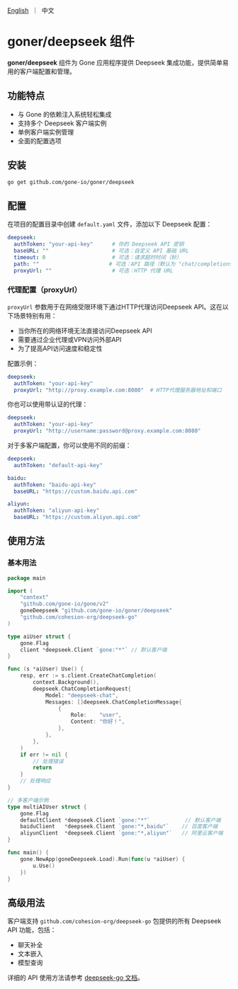 <p>
    <a href="README.md">English</a>&nbsp ｜&nbsp 中文
</p>

# goner/deepseek 组件

**goner/deepseek** 组件为 Gone 应用程序提供 Deepseek 集成功能，提供简单易用的客户端配置和管理。

## 功能特点

- 与 Gone 的依赖注入系统轻松集成
- 支持多个 Deepseek 客户端实例
- 单例客户端实例管理
- 全面的配置选项

## 安装

```bash
go get github.com/gone-io/goner/deepseek
```

## 配置

在项目的配置目录中创建 `default.yaml` 文件，添加以下 Deepseek 配置：

```yaml
deepseek:
  authToken: "your-api-key"      # 你的 Deepseek API 密钥
  baseURL: ""                    # 可选：自定义 API 基础 URL
  timeout: 0                     # 可选：请求超时时间（秒）
  path: ""                      # 可选：API 路径（默认为 "chat/completions"）
  proxyUrl: ""                   # 可选：HTTP 代理 URL
```

### 代理配置（proxyUrl）

`proxyUrl` 参数用于在网络受限环境下通过HTTP代理访问Deepseek API。这在以下场景特别有用：

- 当你所在的网络环境无法直接访问Deepseek API
- 需要通过企业代理或VPN访问外部API
- 为了提高API访问速度和稳定性

配置示例：

```yaml
deepseek:
  authToken: "your-api-key"
  proxyUrl: "http://proxy.example.com:8080"  # HTTP代理服务器地址和端口
```

你也可以使用带认证的代理：

```yaml
deepseek:
  authToken: "your-api-key"
  proxyUrl: "http://username:password@proxy.example.com:8080"
```

对于多客户端配置，你可以使用不同的前缀：

```yaml
deepseek:
  authToken: "default-api-key"

baidu:
  authToken: "baidu-api-key"
  baseURL: "https://custom.baidu.api.com"

aliyun:
  authToken: "aliyun-api-key"
  baseURL: "https://custom.aliyun.api.com"
```

## 使用方法

### 基本用法

```go
package main

import (
    "context"
    "github.com/gone-io/gone/v2"
    goneDeepseek "github.com/gone-io/goner/deepseek"
    "github.com/cohesion-org/deepseek-go"
)

type aiUser struct {
    gone.Flag
    client *deepseek.Client `gone:"*"` // 默认客户端
}

func (s *aiUser) Use() {
    resp, err := s.client.CreateChatCompletion(
        context.Background(),
        deepseek.ChatCompletionRequest{
            Model: "deepseek-chat",
            Messages: []deepseek.ChatCompletionMessage{
                {
                    Role:    "user",
                    Content: "你好！",
                },
            },
        },
    )
    if err != nil {
        // 处理错误
        return
    }
    // 处理响应
}

// 多客户端示例
type multiAIUser struct {
    gone.Flag
    defaultClient *deepseek.Client `gone:"*"`           // 默认客户端
    baiduClient   *deepseek.Client `gone:"*,baidu"`    // 百度客户端
    aliyunClient  *deepseek.Client `gone:"*,aliyun"`   // 阿里云客户端
}

func main() {
    gone.NewApp(goneDeepseek.Load).Run(func(u *aiUser) {
        u.Use()
    })
}
```

## 高级用法

客户端支持 `github.com/cohesion-org/deepseek-go` 包提供的所有 Deepseek API 功能，包括：

- 聊天补全
- 文本嵌入
- 模型查询

详细的 API 使用方法请参考 [deepseek-go 文档](https://github.com/cohesion-org/deepseek-go)。